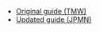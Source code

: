 - [Original guide (TMW)](https://learnjapanese.moe/yomichan/#offline-audio-server)
- [Updated guide (JPMN)](https://aquafina-water-bottle.github.io/jp-mining-note/jpresources/#local-audio-server-for-yomichan)

